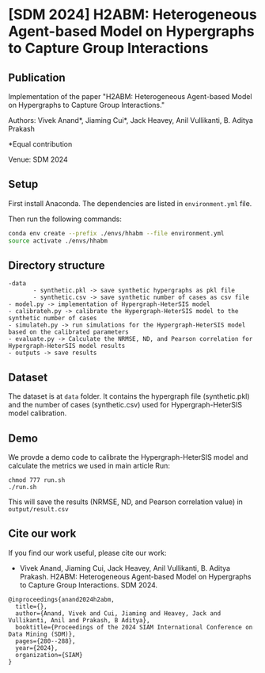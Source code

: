 # [SDM 2024] H2ABM: Heterogeneous Agent-based Model on Hypergraphs to Capture Group Interactions

## Publication

Implementation of the paper "H2ABM: Heterogeneous Agent-based Model on Hypergraphs to Capture Group Interactions."

Authors: Vivek Anand*, Jiaming Cui*, Jack Heavey, Anil Vullikanti, B. Aditya Prakash

*Equal contribution

Venue: SDM 2024

## Setup

First install Anaconda. The dependencies are listed in `environment.yml` file. 

Then run the following commands:

```bash
conda env create --prefix ./envs/hhabm --file environment.yml
source activate ./envs/hhabm
```

## Directory structure

```
-data
       - synthetic.pkl -> save synthetic hypergraphs as pkl file
       - synthetic.csv -> save synthetic number of cases as csv file
- model.py -> implementation of Hypergraph-HeterSIS model
- calibrateh.py -> calibrate the Hypergraph-HeterSIS model to the synthetic number of cases
- simulateh.py -> run simulations for the Hypergraph-HeterSIS model based on the calibrated parameters
- evaluate.py -> Calculate the NRMSE, ND, and Pearson correlation for Hypergraph-HeterSIS model results
- outputs -> save results
```

## Dataset

The dataset is at `data` folder. It contains the hypergraph file (synthetic.pkl) and the number of cases (synthetic.csv) used for Hypergraph-HeterSIS model calibration. 

## Demo

We provde a demo code to calibrate the Hypergraph-HeterSIS model and calculate the metrics we used in main article
Run:

```
chmod 777 run.sh
./run.sh
```
This will save the results (NRMSE, ND, and Pearson correlation value) in `output/result.csv`

## Cite our work
If you find our work useful, please cite our work:
- Vivek Anand, Jiaming Cui, Jack Heavey, Anil Vullikanti, B. Aditya Prakash. H2ABM: Heterogeneous Agent-based Model on Hypergraphs to Capture Group Interactions. SDM 2024.
```
@inproceedings{anand2024h2abm,
  title={},
  author={Anand, Vivek and Cui, Jiaming and Heavey, Jack and Vullikanti, Anil and Prakash, B Aditya},
  booktitle={Proceedings of the 2024 SIAM International Conference on Data Mining (SDM)},
  pages={280--288},
  year={2024},
  organization={SIAM}
}
```

